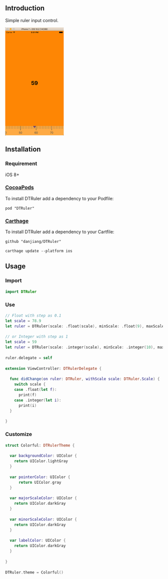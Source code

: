 ## Introduction

Simple ruler input control.

![Demo](Demo.gif)

## Installation

### Requirement

iOS 8+

### [CocoaPods](http://cocoapods.org)

To install DTRuler add a dependency to your Podfile:

```
pod "DTRuler"
```

### [Carthage](https://github.com/Carthage/Carthage)

To install DTRuler add a dependency to your Cartfile:

```
github "danjiang/DTRuler"
```

```
carthage update --platform ios
```

## Usage

### Import

```swift
import DTRuler
```

### Use

```swift
// Float with step as 0.1
let scale = 78.9
let ruler = DTRuler(scale: .float(scale), minScale: .float(9), maxScale: .float(999))

// or Integer with step as 1
let scale = 59
let ruler = DTRuler(scale: .integer(scale), minScale: .integer(10), maxScale: .integer(100))

ruler.delegate = self

extension ViewController: DTRulerDelegate {
  
  func didChange(on ruler: DTRuler, withScale scale: DTRuler.Scale) {
    switch scale {
    case .float(let f):
      print(f)
    case .integer(let i):
      print(i)
  }

}
```

### Customize

```swift
struct Colorful: DTRulerTheme {
  
  var backgroundColor: UIColor {
    return UIColor.lightGray
  }
  
  var pointerColor: UIColor {
      return UIColor.gray
  }
  
  var majorScaleColor: UIColor {
    return UIColor.darkGray
  }
  
  var minorScaleColor: UIColor {
    return UIColor.darkGray
  }
  
  var labelColor: UIColor {
    return UIColor.darkGray
  }
  
}

DTRuler.theme = Colorful()
```

